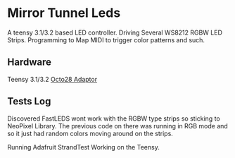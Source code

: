 # Mirror Tunnel Leds
A teensy 3.1/3.2 based LED controller. Driving Several WS8212 RGBW LED Strips.
Programming to Map MIDI to trigger color patterns and such.

## Hardware
Teensy 3.1/3.2
[Octo28 Adaptor](https://www.pjrc.com/store/octo28_adaptor.html)

## Tests Log
Discovered FastLEDS wont work with the RGBW type strips so sticking to NeoPixel
Library. The previous code on there was running in RGB mode and so it just had
random colors moving around on the strips.

Running Adafruit StrandTest Working on the Teensy.
